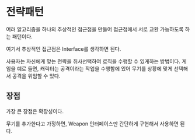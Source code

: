 # 전략패턴

여러 알고리즘을 하나의 추상적인 접근점을 만들어 접근점에서 서로 교환 가능하도록
하는 패턴이다.

여기서 추상적인 접근점은 Interface를 생각하면 된다.

사용자는 자신에게 맞는 전략을 취사선택하여 로직을 수행할 수 있게하는 방법이다.
게임을 예로 들면, 캐릭터는 공격이라는 작업을 수행함에 있어 무기를 상황에 맞게
선택해서 공격을 위임할 수 있다.

## 장점
가장 큰 장점은 확장성이다.

무기를 추가한다고 가정하면, Weapon 인터페이스만 간단하게 구현해서 사용하면 된다.